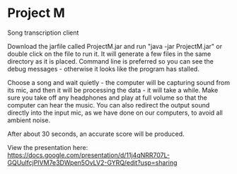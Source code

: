 # Project M
Song transcription client

Download the jarfile called ProjectM.jar and run "java -jar ProjectM.jar" or double click on the file to run it. It will generate a few files in the same directory as it is placed. Command line is preferred so you can see the debug messages - otherwise it looks like the program has stalled.

Choose a song and wait quietly - the computer will be capturing sound from its mic, and then it will be processing the data - it will take a while. Make sure you take off any headphones and play at full volume so that the computer can hear the music. You can also redirect the output sound directly into the input mic, as we have done on our computers, to avoid all ambient noise.

After about 30 seconds, an accurate score will be produced.


View the presentation here:
https://docs.google.com/presentation/d/11j4qNRR707L-GQUulfcjPIVM7e3DWpen5OvLV2-GYRQ/edit?usp=sharing
